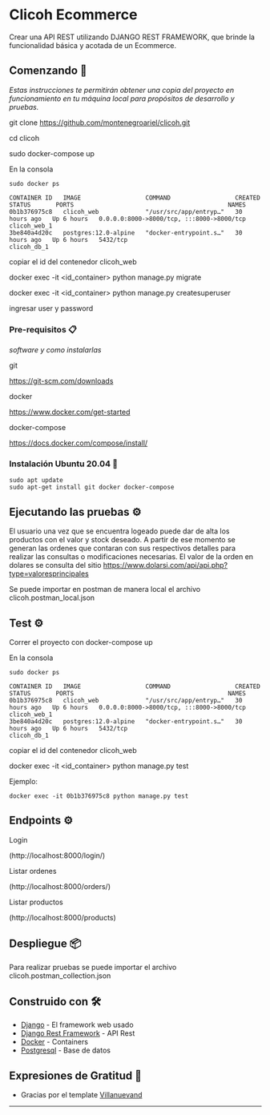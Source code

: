 # Clicoh Ecommerce

Crear una API REST utilizando DJANGO REST FRAMEWORK, que brinde la funcionalidad básica y acotada de un
Ecommerce.

## Comenzando 🚀

_Estas instrucciones te permitirán obtener una copia del proyecto en funcionamiento en tu máquina local para propósitos de desarrollo y pruebas._

git clone https://github.com/montenegroariel/clicoh.git

cd clicoh

sudo docker-compose up

En la consola
```
sudo docker ps

CONTAINER ID   IMAGE                  COMMAND                  CREATED        STATUS       PORTS                                           NAMES
0b1b376975c8   clicoh_web             "/usr/src/app/entryp…"   30 hours ago   Up 6 hours   0.0.0.0:8000->8000/tcp, :::8000->8000/tcp       clicoh_web_1
3be840a4d20c   postgres:12.0-alpine   "docker-entrypoint.s…"   30 hours ago   Up 6 hours   5432/tcp                                        clicoh_db_1

```

copiar el id del contenedor clicoh_web


docker exec -it <id_container> python manage.py migrate

docker exec -it <id_container> python manage.py createsuperuser

ingresar user y password

### Pre-requisitos 📋

_software y como instalarlas_

git

https://git-scm.com/downloads

docker

https://www.docker.com/get-started

docker-compose

https://docs.docker.com/compose/install/


### Instalación Ubuntu 20.04 🔧

```
sudo apt update
sudo apt-get install git docker docker-compose
```

## Ejecutando las pruebas ⚙️

El usuario una vez que se encuentra logeado puede dar de alta los productos con el valor y stock deseado. A partir de ese momento se generan las ordenes que contaran con sus respectivos detalles para realizar las consultas o modificaciones necesarias.
El valor de la orden en dolares se consulta del sitio https://www.dolarsi.com/api/api.php?type=valoresprincipales

Se puede importar en postman de manera local el archivo
clicoh.postman_local.json

## Test ⚙️

Correr el proyecto con docker-compose up

En la consola
```
sudo docker ps

CONTAINER ID   IMAGE                  COMMAND                  CREATED        STATUS       PORTS                                           NAMES
0b1b376975c8   clicoh_web             "/usr/src/app/entryp…"   30 hours ago   Up 6 hours   0.0.0.0:8000->8000/tcp, :::8000->8000/tcp       clicoh_web_1
3be840a4d20c   postgres:12.0-alpine   "docker-entrypoint.s…"   30 hours ago   Up 6 hours   5432/tcp                                        clicoh_db_1
```

copiar el id del contenedor clicoh_web

docker exec -it <id_container> python manage.py test


Ejemplo:

```
docker exec -it 0b1b376975c8 python manage.py test
```


## Endpoints ⚙️

Login

(http://localhost:8000/login/)

Listar ordenes

(http://localhost:8000/orders/)

Listar productos

(http://localhost:8000/products)


## Despliegue 📦

Para realizar pruebas se puede importar el archivo 
clicoh.postman_collection.json

## Construido con 🛠️


* [Django](https://www.djangoproject.com/) - El framework web usado
* [Django Rest Framework](https://www.django-rest-framework.org/) - API Rest
* [Docker](https://www.docker.com/) - Containers
* [Postgresql](https://www.postgresql.org/) - Base de datos



## Expresiones de Gratitud 🎁

* Gracias por el template [Villanuevand](https://github.com/Villanuevand)
---
